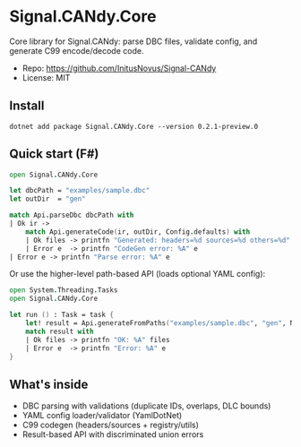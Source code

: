 # Signal.CANdy.Core

Core library for Signal.CANdy: parse DBC files, validate config, and generate C99 encode/decode code.

- Repo: https://github.com/InitusNovus/Signal-CANdy
- License: MIT

## Install

```
dotnet add package Signal.CANdy.Core --version 0.2.1-preview.0
```

## Quick start (F#)

```fsharp
open Signal.CANdy.Core

let dbcPath = "examples/sample.dbc"
let outDir  = "gen"

match Api.parseDbc dbcPath with
| Ok ir ->
    match Api.generateCode(ir, outDir, Config.defaults) with
    | Ok files -> printfn "Generated: headers=%d sources=%d others=%d" (List.length files.Headers) (List.length files.Sources) (List.length files.Others)
    | Error e  -> printfn "CodeGen error: %A" e
| Error e -> printfn "Parse error: %A" e
```

Or use the higher-level path-based API (loads optional YAML config):

```fsharp
open System.Threading.Tasks
open Signal.CANdy.Core

let run () : Task = task {
    let! result = Api.generateFromPaths("examples/sample.dbc", "gen", None)
    match result with
    | Ok files -> printfn "OK: %A" files
    | Error e  -> printfn "Error: %A" e
}
```

## What's inside
- DBC parsing with validations (duplicate IDs, overlaps, DLC bounds)
- YAML config loader/validator (YamlDotNet)
- C99 codegen (headers/sources + registry/utils)
- Result-based API with discriminated union errors
